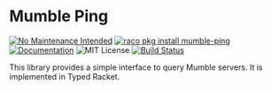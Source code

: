 # Mumble Ping

[![No Maintenance Intended](http://unmaintained.tech/badge.svg)](http://unmaintained.tech/)
[![raco pkg install mumble-ping](https://img.shields.io/static/v1?label=raco%20pkg%20install&message=mumble-ping&color=blue)](http://pkgs.racket-lang.org/package/mumble-ping)
[![Documentation](https://img.shields.io/static/v1?label=raco%20docs&message=mumble-ping&color=blue)](http://docs.racket-lang.org/mumble-ping/index.html)
![MIT License](https://img.shields.io/badge/license-MIT-118811.svg)
[![Build Status](https://github.com/winny-/mumble-ping/workflows/build/badge.svg)](https://github.com/winny-/mumble-ping/actions)


This library provides a simple interface to query Mumble servers. It is implemented in Typed Racket.

